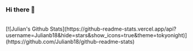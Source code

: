 ### Hi there 👋

<!--
**Julianb18/Julianb18** is a ✨ _special_ ✨ repository because its `README.md` (this file) appears on your GitHub profile.

Here are some ideas to get you started:

- 🔭 I’m currently working on ...
- 🌱 I’m currently learning ...
- 👯 I’m looking to collaborate on ...
- 🤔 I’m looking for help with ...
- 💬 Ask me about ...
- 📫 How to reach me: ...
- 😄 Pronouns: ...
- ⚡ Fun fact: ...
-->
<br/>
[![Julian's Github Stats](https://github-readme-stats.vercel.app/api?username=Julianb18&hide=stars&show_icons=true&theme=tokyonight)](https://github.com/Julianb18/github-readme-stats)
